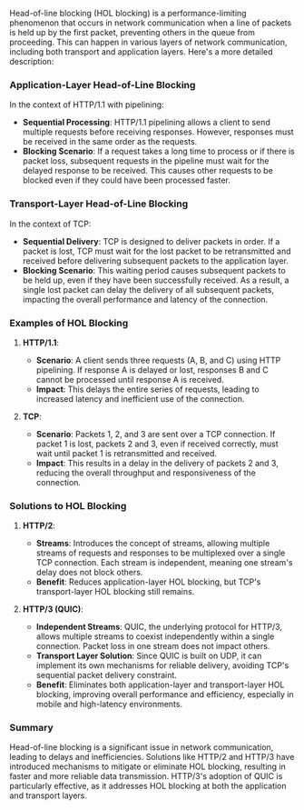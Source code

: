 


Head-of-line blocking (HOL blocking) is a performance-limiting phenomenon that occurs in network communication when a line of packets is held up by the first packet, preventing others in the queue from proceeding. This can happen in various layers of network communication, including both transport and application layers. Here's a more detailed description:

### Application-Layer Head-of-Line Blocking
In the context of HTTP/1.1 with pipelining:
- **Sequential Processing**: HTTP/1.1 pipelining allows a client to send multiple requests before receiving responses. However, responses must be received in the same order as the requests.
- **Blocking Scenario**: If a request takes a long time to process or if there is packet loss, subsequent requests in the pipeline must wait for the delayed response to be received. This causes other requests to be blocked even if they could have been processed faster.

### Transport-Layer Head-of-Line Blocking
In the context of TCP:
- **Sequential Delivery**: TCP is designed to deliver packets in order. If a packet is lost, TCP must wait for the lost packet to be retransmitted and received before delivering subsequent packets to the application layer.
- **Blocking Scenario**: This waiting period causes subsequent packets to be held up, even if they have been successfully received. As a result, a single lost packet can delay the delivery of all subsequent packets, impacting the overall performance and latency of the connection.

### Examples of HOL Blocking

1. **HTTP/1.1**:
   - **Scenario**: A client sends three requests (A, B, and C) using HTTP pipelining. If response A is delayed or lost, responses B and C cannot be processed until response A is received.
   - **Impact**: This delays the entire series of requests, leading to increased latency and inefficient use of the connection.

2. **TCP**:
   - **Scenario**: Packets 1, 2, and 3 are sent over a TCP connection. If packet 1 is lost, packets 2 and 3, even if received correctly, must wait until packet 1 is retransmitted and received.
   - **Impact**: This results in a delay in the delivery of packets 2 and 3, reducing the overall throughput and responsiveness of the connection.

### Solutions to HOL Blocking

1. **HTTP/2**:
   - **Streams**: Introduces the concept of streams, allowing multiple streams of requests and responses to be multiplexed over a single TCP connection. Each stream is independent, meaning one stream's delay does not block others.
   - **Benefit**: Reduces application-layer HOL blocking, but TCP's transport-layer HOL blocking still remains.

2. **HTTP/3 (QUIC)**:
   - **Independent Streams**: QUIC, the underlying protocol for HTTP/3, allows multiple streams to coexist independently within a single connection. Packet loss in one stream does not impact others.
   - **Transport Layer Solution**: Since QUIC is built on UDP, it can implement its own mechanisms for reliable delivery, avoiding TCP's sequential packet delivery constraint.
   - **Benefit**: Eliminates both application-layer and transport-layer HOL blocking, improving overall performance and efficiency, especially in mobile and high-latency environments.

### Summary
Head-of-line blocking is a significant issue in network communication, leading to delays and inefficiencies. Solutions like HTTP/2 and HTTP/3 have introduced mechanisms to mitigate or eliminate HOL blocking, resulting in faster and more reliable data transmission. HTTP/3's adoption of QUIC is particularly effective, as it addresses HOL blocking at both the application and transport layers.